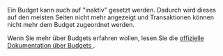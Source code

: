 Ein Budget kann auch auf "inaktiv" gesetzt werden. Dadurch wird dieses auf den meisten Seiten nicht mehr angezeigt und Transaktionen können nicht mehr dem Budget zugeordnet werden.

Wenn Sie mehr über Budgets erfahren wollen, lesen Sie die [offizielle Dokumentation über Budgets ](https://docs.firefly-iii.org/concepts/budgets).